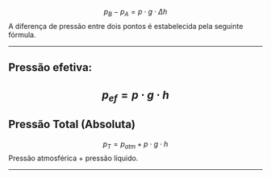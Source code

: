 $$
p_{B} - p_{A} = p \cdot g \cdot \Delta h
$$
A diferença de pressão entre dois pontos é estabelecida pela seguinte fórmula. 

---
## Pressão efetiva:

$$
p_{ef} = p \cdot g \cdot h
$$
---
## Pressão Total (Absoluta)

$$
p_{T} = p_{atm} + p \cdot g \cdot h
$$
Pressão atmosférica + pressão líquido.

---

